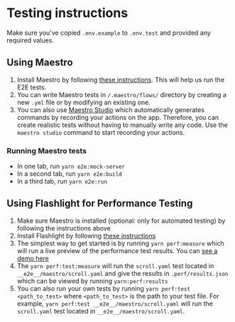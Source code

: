 # Testing instructions

Make sure you've copied `.env.example` to `.env.test` and provided any required
values.

## Using Maestro

1. Install Maestro by following [these instructions](https://maestro.mobile.dev/getting-started/installing-maestro). This will help us run the E2E tests.
2. You can write Maestro tests in `/.maestro/flows/` directory by creating a new `.yml` file or by modifying an existing one.
3. You can also use [Maestro Studio](https://maestro.mobile.dev/getting-started/maestro-studio) which automatically generates commands by recording your actions on the app. Therefore, you can create realistic tests without having to manually write any code. Use the `maestro studio` command to start recording your actions.

### Running Maestro tests

- In one tab, run `yarn e2e:mock-server`
- In a second tab, run `yarn e2e:build`
- In a third tab, run `yarn e2e:run`

## Using Flashlight for Performance Testing
1. Make sure Maestro is installed (optional: only for automated testing) by following the instructions above
2. Install Flashlight by following [these instructions](https://docs.flashlight.dev/)
3. The simplest way to get started is by running `yarn perf:measure` which will run a live preview of the performance test results. You can [see a demo here](https://github.com/bamlab/flashlight/assets/4534323/4038a342-f145-4c3b-8cde-17949bf52612)
4. The `yarn perf:test:measure` will run the `scroll.yaml` test located in `__e2e__/maestro/scroll.yaml` and give the results in `.perf/results.json` which can be viewed by running `yarn:perf:results`
5. You can also run your own tests by running `yarn perf:test <path_to_test>` where `<path_to_test>` is the path to your test file. For example, `yarn perf:test __e2e__/maestro/scroll.yaml` will run the `scroll.yaml` test located in `__e2e__/maestro/scroll.yaml`.

